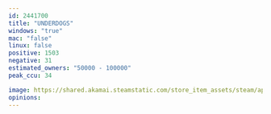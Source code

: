 ```yaml
---
id: 2441700
title: "UNDERDOGS"
windows: "true"
mac: "false"
linux: false
positive: 1503
negative: 31
estimated_owners: "50000 - 100000"
peak_ccu: 34

image: https://shared.akamai.steamstatic.com/store_item_assets/steam/apps/2441700/header.jpg?t=1730626747
opinions:
---
```

